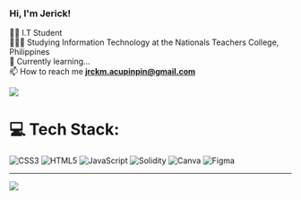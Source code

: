### Hi, I'm Jerick!

👨‍💻 I.T Student <br>
👩🏻‍🎓 Studying Information Technology at the Nationals Teachers College, Philippines <br>
🌱 Currently learning... <br>
📫 How to reach me **jrckm.acupinpin@gmail.com** <br>

![](https://github-readme-stats.vercel.app/api?username=jrckacupinpin&theme=dark&hide_border=false&include_all_commits=false&count_private=false)<br/>

# 💻 Tech Stack:
![CSS3](https://img.shields.io/badge/css3-%231572B6.svg?style=for-the-badge&logo=css3&logoColor=white) ![HTML5](https://img.shields.io/badge/html5-%23E34F26.svg?style=for-the-badge&logo=html5&logoColor=white) ![JavaScript](https://img.shields.io/badge/javascript-%23323330.svg?style=for-the-badge&logo=javascript&logoColor=%23F7DF1E) ![Solidity](https://img.shields.io/badge/Solidity-%23363636.svg?style=for-the-badge&logo=solidity&logoColor=white) ![Canva](https://img.shields.io/badge/Canva-%2300C4CC.svg?style=for-the-badge&logo=Canva&logoColor=white) ![Figma](https://img.shields.io/badge/figma-%23F24E1E.svg?style=for-the-badge&logo=figma&logoColor=white)

---
[![](https://visitcount.itsvg.in/api?id=jrckacupinpin&icon=0&color=0)](https://visitcount.itsvg.in)

